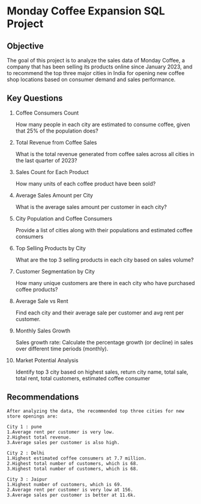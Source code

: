 # Monday Coffee Expansion SQL Project
## Objective
The goal of this project is to analyze the sales data of Monday Coffee, a company that has been selling its products online since January 2023, and to recommend the top three major cities in India for opening new coffee shop locations based on consumer demand and sales performance.

## Key Questions
1. Coffee Consumers Count
   
   How many people in each city are estimated to consume coffee, given that 25% of the              population does?
2. Total Revenue from Coffee Sales
   
   What is the total revenue generated from coffee sales across all cities in the last quarter      of 2023?
3. Sales Count for Each Product
   
   How many units of each coffee product have been sold?
4. Average Sales Amount per City
   
   What is the average sales amount per customer in each city?
5. City Population and Coffee Consumers
    
   Provide a list of cities along with their populations and estimated coffee consumers
6. Top Selling Products by City
    
   What are the top 3 selling products in each city based on sales volume?
7. Customer Segmentation by City

   How many unique customers are there in each city who have purchased coffee products?
8. Average Sale vs Rent

   Find each city and their average sale per customer and avg rent per customer.
9. Monthly Sales Growth

   Sales growth rate: Calculate the percentage growth (or decline) in sales over different time     periods (monthly).
   
10. Market Potential Analysis
    
    Identify top 3 city based on highest sales, return city name, total sale, total rent, total      customers, estimated coffee consumer

##  Recommendations
    After analyzing the data, the recommended top three cities for new store openings are:

    City 1 : pune
    1.Average rent per customer is very low.
    2.Highest total revenue.
    3.Average sales per customer is also high.
     
    City 2 : Delhi
    1.Highest estimated coffee consumers at 7.7 million.
    2.Highest total number of customers, which is 68.
    3.Highest total number of customers, which is 68.

    City 3 : Jaipur
    1.Highest number of customers, which is 69.
    2.Average rent per customer is very low at 156.
    3.Average sales per customer is better at 11.6k.
